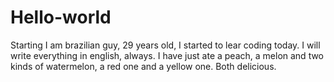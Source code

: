 # Hello-world
Starting
I am brazilian guy, 29 years old, I started to lear coding today. I will write everything in english, always.
I have just ate a peach, a melon and two kinds of watermelon, a red one and a yellow one. Both delicious.
